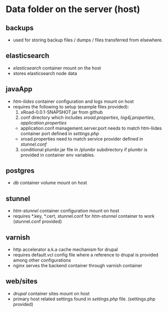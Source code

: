 # Data folder on the server (host)

## backups
  * used for storing backup files / dumps / files transferred from elsewhere.

## elasticsearch
  * *elasticsearch* container mount on the host
  * stores elasticsearch node data

## javaApp
  * *htm-liides* container configuration and logs mount on host
  * requires the following to setup (example files provided):
    1. xRoad-0.0.1-SNAPSHOT.jar from github
    2. conf directory which includes *xroad.properties*, *log4j.properties*, *application.properties*
      * application.conf management.server.port needs to match htm-liides container port defined in *settings.php*
      * xroad.properties need to match service provider defined in *stunnel.conf*
    3. conditional plumbr.jar file in /plumbr subdirectory if plumbr is provided in container env variables.

## postgres
  * *db* container volume mount on host

## stunnel
  * *htm-stunnel* container configuration mount on host
  * requires *.key, *.cert, stunnel.conf for *htm-stunnel* container to work (stunnel.conf provided)

## varnish
  * http accelerator a.k.a cache mechanism for drupal
  * requires default.vcl config file where a reference to drupal is provided among other configurations
  * nginx serves the backend container through varnish container
## web/sites
  * *drupal* container sites mount on host
  * primary host related settings found in *settings.php* file. (settings.php provided)